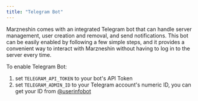 ```yaml
---
title: "Telegram Bot"
---
```


Marzneshin comes with an integrated Telegram bot that can handle server management, user creation and removal, and send
notifications. This bot can be easily enabled by following a few simple steps, and it provides a convenient way to
interact with Marzneshin without having to log in to the server every time.

To enable Telegram Bot:

1. set `TELEGRAM_API_TOKEN` to your bot's API Token
2. set `TELEGRAM_ADMIN_ID` to your Telegram account's numeric ID, you can get your ID
   from [@userinfobot](https://t.me/userinfobot)
